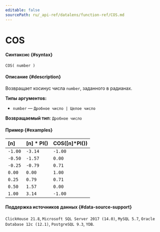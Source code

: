 ```yaml
---
editable: false
sourcePath: ru/_api-ref/datalens/function-ref/COS.md
---
```


# COS



#### Синтаксис {#syntax}


```
COS( number )
```

#### Описание {#description}
Возвращает косинус числа `number`, заданного в радианах.

**Типы аргументов:**
- `number` — `Дробное число | Целое число`


**Возвращаемый тип**: `Дробное число`

#### Пример {#examples}



| **[n]**   | **[n] &ast; PI()**   | **COS([n]&ast;PI())**   |
|:----------|:---------------------|:------------------------|
| `-1.00`   | `-3.14`              | `-1.00`                 |
| `-0.50`   | `-1.57`              | `0.00`                  |
| `-0.25`   | `-0.79`              | `0.71`                  |
| `0.00`    | `0.00`               | `1.00`                  |
| `0.25`    | `0.79`               | `0.71`                  |
| `0.50`    | `1.57`               | `0.00`                  |
| `1.00`    | `3.14`               | `-1.00`                 |




#### Поддержка источников данных {#data-source-support}

`ClickHouse 21.8`, `Microsoft SQL Server 2017 (14.0)`, `MySQL 5.7`, `Oracle Database 12c (12.1)`, `PostgreSQL 9.3`, `YDB`.
